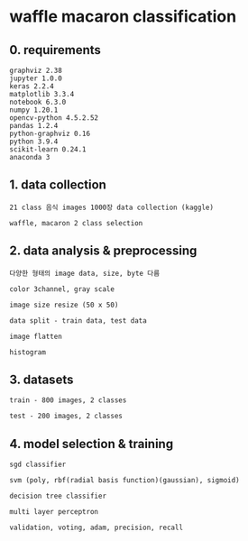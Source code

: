 # waffle macaron classification

## 0. requirements

    graphviz 2.38  
    jupyter 1.0.0  
    keras 2.2.4
    matplotlib 3.3.4  
    notebook 6.3.0  
    numpy 1.20.1  
    opencv-python 4.5.2.52  
    pandas 1.2.4  
    python-graphviz 0.16  
    python 3.9.4  
    scikit-learn 0.24.1  
    anaconda 3

## 1. data collection

    21 class 음식 images 1000장 data collection (kaggle)
   
    waffle, macaron 2 class selection
   
## 2. data analysis & preprocessing

    다양한 형태의 image data, size, byte 다름
   
    color 3channel, gray scale

    image size resize (50 x 50)
   
    data split - train data, test data
   
    image flatten
   
    histogram
    
## 3. datasets

    train - 800 images, 2 classes
    
    test - 200 images, 2 classes

## 4. model selection & training

    sgd classifier
   
    svm (poly, rbf(radial basis function)(gaussian), sigmoid)

    decision tree classifier

    multi layer perceptron
   
    validation, voting, adam, precision, recall

